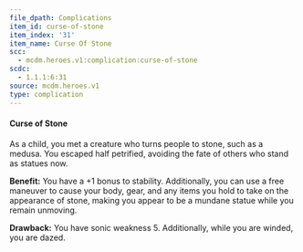 ```yaml
---
file_dpath: Complications
item_id: curse-of-stone
item_index: '31'
item_name: Curse Of Stone
scc:
  - mcdm.heroes.v1:complication:curse-of-stone
scdc:
  - 1.1.1:6:31
source: mcdm.heroes.v1
type: complication
---
```


#### Curse of Stone

As a child, you met a creature who turns people to stone, such as a medusa. You escaped half petrified, avoiding the fate of others who stand as statues now.

**Benefit:** You have a +1 bonus to stability. Additionally, you can use a free maneuver to cause your body, gear, and any items you hold to take on the appearance of stone, making you appear to be a mundane statue while you remain unmoving.

**Drawback:** You have sonic weakness 5. Additionally, while you are winded, you are dazed.
